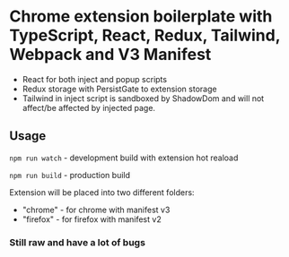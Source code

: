 # Chrome extension boilerplate with TypeScript, React, Redux, Tailwind, Webpack and V3 Manifest

- React for both inject and popup scripts
- Redux storage with PersistGate to extension storage
- Tailwind in inject script is sandboxed by ShadowDom and will not affect/be affected by injected page.


## Usage

`npm run watch` - development build with extension hot reaload

`npm run build` - production build

Extension will be placed into two different folders:
- "chrome" - for chrome with manifest v3
- "firefox" - for firefox with manifest v2

### Still raw and have a lot of bugs
